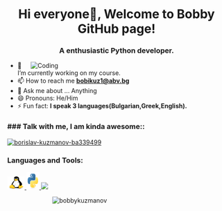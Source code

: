 <h1 align="center">Hi everyone👋, Welcome to Bobby GitHub page!</h1>
<h3 align="center">A enthusiastic Python developer.</h3>
<img align="right" alt="Coding" width="450" src="https://cdn.dribbble.com/users/2520294/screenshots/7269423/alaminxyz.gif">

- 🌱 I’m currently working on my course.
- 📫 How to reach me **bobikuz1@abv.bg**
- 💬 Ask me about ... Anything
- 😄 Pronouns: He/Him
- ⚡ Fun fact: **I speak 3 languages(Bulgarian,Greek,English).**

<h3 align="left">### Talk with me, I am kinda awesome::</h3>
<p align="left">
<a href="https://linkedin.com/in/borislav-kuzmanov-ba339499" target="blank"><img align="center" src="https://raw.githubusercontent.com/rahuldkjain/github-profile-readme-generator/master/src/images/icons/Social/linked-in-alt.svg" alt="borislav-kuzmanov-ba339499" height="30" width="40" /></a>
</p>

<h3 align="left">Languages and Tools:</h3>
<p align="left"> <a href="https://www.linux.org/" target="_blank" rel="noreferrer"> <img src="https://raw.githubusercontent.com/devicons/devicon/master/icons/linux/linux-original.svg" alt="linux" width="40" height="30"/> </a> <a href="https://www.python.org" target="_blank" rel="noreferrer"> <img src="https://raw.githubusercontent.com/devicons/devicon/master/icons/python/python-original.svg" alt="python" width="30" height="40"/>
<img width='30' src="https://cdn.jsdelivr.net/gh/devicons/devicon/icons/pycharm/pycharm-original.svg" />  
  
<p><img align="right" width="400" src="https://github-readme-streak-stats.herokuapp.com/?user=bobbykuzmanov&&show_icons=true&theme=radical" alt="bobbykuzmanov" /></p>
